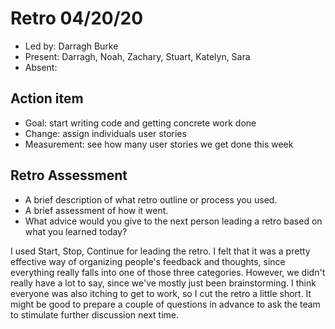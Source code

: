 # Retro 04/20/20

* Led by: Darragh Burke
* Present: Darragh, Noah, Zachary, Stuart, Katelyn, Sara
* Absent: 

## Action item

* Goal: start writing code and getting concrete work done
* Change: assign individuals user stories
* Measurement: see how many user stories we get done this week



## Retro Assessment

* A brief description of what retro outline or process you used.
* A brief assessment of how it went.
* What advice would you give to the next person leading a retro
  based on what you learned today?

I used Start, Stop, Continue for leading the retro. I felt that it was a pretty effective way of organizing people's feedback and thoughts, since everything really falls into one of those three categories. However, we didn't really have a lot to say, since we've mostly just been brainstorming. I think everyone was also itching to get to work, so I cut the retro a little short. It might be good to prepare a couple of questions in advance to ask the team to stimulate further discussion next time.
